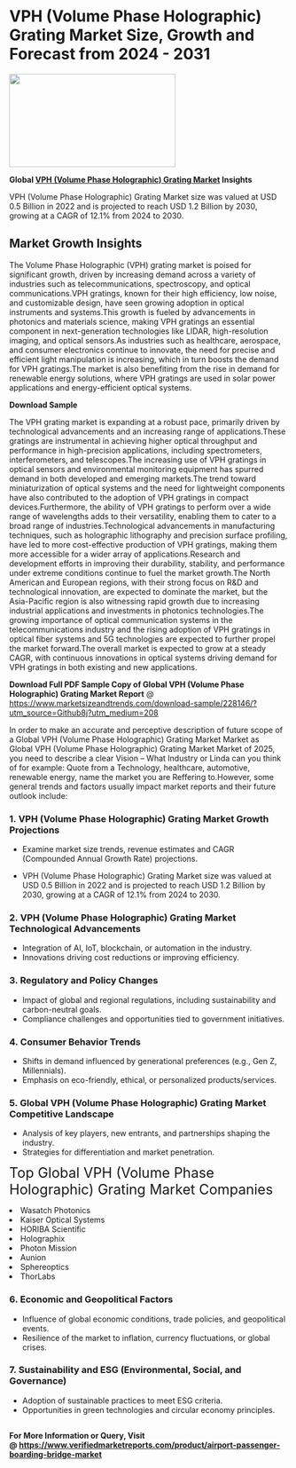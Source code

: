 <H1>VPH (Volume Phase Holographic) Grating Market Size, Growth and Forecast from 2024 - 2031</H1><img class="aligncenter size-medium wp-image-584254" src="https://thirdeyenews.in/wp-content/uploads/2024/09/Global-Market-Research-300x168.jpeg" alt="" width="300" height="168" /><p><strong>Global&nbsp;<a href="https://www.marketsizeandtrends.com/download-sample/228146/?utm_source=Github8j?utm_medium=208">VPH (Volume Phase Holographic) Grating Market</a> Insights</strong></p><p>VPH (Volume Phase Holographic) Grating Market size was valued at USD 0.5 Billion in 2022 and is projected to reach USD 1.2 Billion by 2030, growing at a CAGR of 12.1% from 2024 to 2030.</p><p><h2>Market Growth Insights</h2> <p>The Volume Phase Holographic (VPH) grating market is poised for significant growth, driven by increasing demand across a variety of industries such as telecommunications, spectroscopy, and optical communications.VPH gratings, known for their high efficiency, low noise, and customizable design, have seen growing adoption in optical instruments and systems.This growth is fueled by advancements in photonics and materials science, making VPH gratings an essential component in next-generation technologies like LIDAR, high-resolution imaging, and optical sensors.As industries such as healthcare, aerospace, and consumer electronics continue to innovate, the need for precise and efficient light manipulation is increasing, which in turn boosts the demand for VPH gratings.The market is also benefiting from the rise in demand for renewable energy solutions, where VPH gratings are used in solar power applications and energy-efficient optical systems.</p> <p><strong>Download Sample</strong></p> <p>The VPH grating market is expanding at a robust pace, primarily driven by technological advancements and an increasing range of applications.These gratings are instrumental in achieving higher optical throughput and performance in high-precision applications, including spectrometers, interferometers, and telescopes.The increasing use of VPH gratings in optical sensors and environmental monitoring equipment has spurred demand in both developed and emerging markets.The trend toward miniaturization of optical systems and the need for lightweight components have also contributed to the adoption of VPH gratings in compact devices.Furthermore, the ability of VPH gratings to perform over a wide range of wavelengths adds to their versatility, enabling them to cater to a broad range of industries.Technological advancements in manufacturing techniques, such as holographic lithography and precision surface profiling, have led to more cost-effective production of VPH gratings, making them more accessible for a wider array of applications.Research and development efforts in improving their durability, stability, and performance under extreme conditions continue to fuel the market growth.The North American and European regions, with their strong focus on R&D and technological innovation, are expected to dominate the market, but the Asia-Pacific region is also witnessing rapid growth due to increasing industrial applications and investments in photonics technologies.The growing importance of optical communication systems in the telecommunications industry and the rising adoption of VPH gratings in optical fiber systems and 5G technologies are expected to further propel the market forward.The overall market is expected to grow at a steady CAGR, with continuous innovations in optical systems driving demand for VPH gratings in both existing and new applications.</p> <p><span class=""><strong>Download Full PDF Sample Copy of Global VPH (Volume Phase Holographic) Grating Market Report</strong> @ <a href="https://www.marketsizeandtrends.com/download-sample/228146/?utm_source=Github8j?utm_medium=208" target="_blank">https://www.marketsizeandtrends.com/download-sample/228146/?utm_source=Github8j?utm_medium=208</a></span></p><p>In order to make an accurate and perceptive description of future scope of a Global&nbsp;VPH (Volume Phase Holographic) Grating Market Market as Global&nbsp;VPH (Volume Phase Holographic) Grating Market Market of 2025, you need to describe a clear Vision &ndash; What Industry or Linda can you think of for example: Quote from a Technology, healthcare, automotive, renewable energy, name the market you are Reffering to.However, some general trends and factors usually impact market reports and their future outlook include:</p><h3>1.&nbsp;<strong>VPH (Volume Phase Holographic) Grating Market Growth Projections</strong></h3><ul><li>Examine market size trends, revenue estimates and CAGR (Compounded Annual Growth Rate) projections.</li><li><p>VPH (Volume Phase Holographic) Grating Market size was valued at USD 0.5 Billion in 2022 and is projected to reach USD 1.2 Billion by 2030, growing at a CAGR of 12.1% from 2024 to 2030.</p></li></ul><h3>2.&nbsp;<strong>VPH (Volume Phase Holographic) Grating Market Technological Advancements</strong></h3><ul><li>Integration of AI, IoT, blockchain, or automation in the industry.</li><li>Innovations driving cost reductions or improving efficiency.</li></ul><h3>3.&nbsp;<strong>Regulatory and Policy Changes</strong></h3><ul><li>Impact of global and regional regulations, including sustainability and carbon-neutral goals.</li><li>Compliance challenges and opportunities tied to government initiatives.</li></ul><h3>4.&nbsp;<strong>Consumer Behavior Trends</strong></h3><ul><li>Shifts in demand influenced by generational preferences (e.g., Gen Z, Millennials).</li><li>Emphasis on eco-friendly, ethical, or personalized products/services.</li></ul><h3>5.&nbsp;<strong>Global VPH (Volume Phase Holographic) Grating Market Competitive Landscape</strong></h3><ul><li>Analysis of key players, new entrants, and partnerships shaping the industry.</li><li>Strategies for differentiation and market penetration.</li></ul><p data-pm-slice="1 1 []"><span style="color: inherit; font-family: inherit; font-size: 25px;">Top Global VPH (Volume Phase Holographic) Grating Market Companies</span></p><div class="" data-test-id=""><p><li>Wasatch Photonics</li><li> Kaiser Optical Systems</li><li> HORIBA Scientific</li><li> Holographix</li><li> Photon Mission</li><li> Aunion</li><li> Sphereoptics</li><li> ThorLabs</li></p></div><h3>6.&nbsp;<strong>Economic and Geopolitical Factors</strong></h3><ul><li>Influence of global economic conditions, trade policies, and geopolitical events.</li><li>Resilience of the market to inflation, currency fluctuations, or global crises.</li></ul><h3>7.&nbsp;<strong>Sustainability and ESG (Environmental, Social, and Governance)</strong></h3><ul><li>Adoption of sustainable practices to meet ESG criteria.</li><li>Opportunities in green technologies and circular economy principles.</li></ul><h2><strong style="font-size: 14px;">For More Information or Query, Visit @&nbsp;</strong><a style="background-color: #ffffff; font-size: 14px;" href="https://www.marketsizeandtrends.com/report/vph-volume-phase-holographic-grating-market/" target="_blank">https://www.verifiedmarketreports.com/product/airport-passenger-boarding-bridge-market</a></h2>